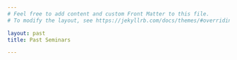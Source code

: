```yaml
---
# Feel free to add content and custom Front Matter to this file.
# To modify the layout, see https://jekyllrb.com/docs/themes/#overriding-theme-defaults

layout: past
title: Past Seminars

---
```

